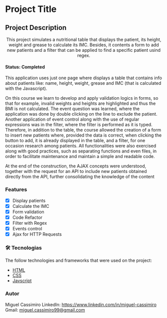 # Project Title

## Project Description
<p align="center">This project simulates a nutritional table that displays the patient, its height, weight and grease to calculate its IMC. Besides, it contents a form to add new patients and a filter that can be applied to find a specific patient usind regex. </p>


<!-- status -->
<h4> 
	Status: Completed
</h4>

<!--table content-->
<!--ts-->
   <p>This application uses just one page where displays a table that contains info about patients like: name, height, weight, grease and IMC (that is calculated with the Javascript). </p>
   <p> On this course we learn to develop and apply validation logics in forms, so that for example, invalid weights and heights are highlighted and thus the BMI is not calculated. The event question was learned, where the application was done by double clicking on the line to exclude the patient. Another application of event control along with the use of regular expressions was in the filter, where the filter is performed as it is typed.
Therefore, in addition to the table, the course allowed the creation of a form to insert new patients where, provided the data is correct, when clicking the button to add, it is already displayed in the table, and a filter, for one occasion research among patients.
All functionalities were also exercised along with good practices, such as separating functions and even files, in order to facilitate maintenance and maintain a simple and readable code. </p>
  <p>At the end of the construction, the AJAX concepts were understood, together with the request for an API to include new patients obtained directly from the API, further consolidating the knowledge of the content</p>
<!--te-->

### Features

- [x] Display patients
- [x] Calculate the IMC
- [x] Form validation
- [x] Code Refactor
- [x] Filter with Regex
- [x] Events control
- [x] Ajax for HTTP Requests

<!-- demo -->

<!-- requires/tests -->

<!-- technologies -->
### 🛠 Tecnologias

The follow technologies and frameworks that were used on the project:
<!--examples-->
- [HTML](https://developer.mozilla.org/pt-BR/docs/Web/HTML/HTML5)
- [CSS](https://developer.mozilla.org/pt-BR/docs/Archive/CSS3)
- [Javscript](https://developer.mozilla.org/pt-BR/docs/Aprender/JavaScript)

### Autor
Miguel Cassimiro
LinkedIn: https://www.linkedin.com/in/miguel-cassimiro
Gmail: miguel.cassimiro99@gmail.com
